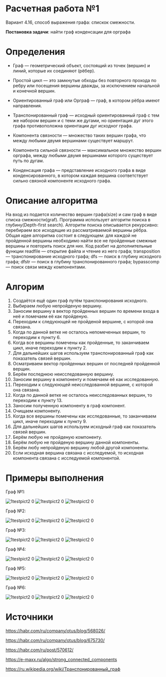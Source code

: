 # Расчетная работа №1 
Вариант 4.16, способ выражения графа: спискок смежности. 

<b>Постановка задачи</b>: найти граф конденсации для орграфа

# Определения
- Граф — геометрический объект, состоящий из точек (вершин) и линий, которые их соединяют (рёбер).

- Простой цикл — это замкнутые обходы без повторного прохода по ребру или посещения вершины дважды, за исключением начальной и конечной вершин.

- Ориентированный граф или Орграф — граф, в котором рёбра имеют направления.

- Транспонированный граф — исходный ориентированный граф с тем же набором вершин и с теми же дугами, но ориентация дуг этого графа противоположна ориентации дуг исходног графа.

- Компонента связности — множество таких вершин графа, что между любыми двумя вершинами существует маршрут.

- Компонента сильной связности — максимальное множество вершин орграфа, между любыми двумя вершинами которого существует путь по дугам.

- Конденсация графа — представление исходного графа в виде конденсированного, в котором каждая вершина соответствует сильно связной компоненте исходного графа.

# Описание алгоритма
На вход из подается количество вершин графа(size) и сам граф в виде списка смежности(graf).
Программа использует алгоритм поиска в глубину(Depth-first search). 
Алгоритм поиска описывается рекурсивно: перебираем все исходящие из рассматриваемой вершины рёбра.
Общая идея алгоритма состоит в следующем: для каждой не пройденной вершины необходимо найти все не пройденные смежные вершины и повторить поиск для них. 
Код разбит на дополнительные функции readfile — открытие файла и чтение из него графа; transposition — транспонирование исходного графа; dfs — поиск в глубину исходного графа; dfstr — поиск в глубину транспонированного графа; bypasscomp — поиск связи между компонентами.
# Алгорим
1. Создаётся ещё один граф путём транспонирования исходного.
2. Выбираем любую непройденую вершину.
3. Заносим вершину в вектор пройденных вершин по времени входа в неё и помечаем её как пройденую.
4. Переходим к следуюющей не пройденой вершине, с которой она связана.
5. Когда по данной ветке не осталось непомеченных вершин, то переходим к пункту 6.
6. Когда все вершины помечены как пройденные, то заканчиваем цикл, иначе переходим к пункту 2.
7. Для дальнейших шагов используем транспонированный граф как показатель связей вершин.
8. Осматриваем вектор пройденных вершин от последней пройденной верщин.
9. Берём последнюю неисследованную вершину.
10. Заносим вершину в компоненту и помечаем её как исследованную.
11. Переходим к следуюющей неисследованной вершине, с которой она связана.
12. Когда по данной ветке не осталось неисследованных вершин, то переходим к пункту 13.
13. Заносим полученную компоненту в граф компонент.
14. Очищаем компоненту.
15. Когда все вершины помечены как исследованные, то заканчиваем цикл, иначе переходим к пункту 9.
16. Для дальнейших шагов используем исходный граф как показатель связей вершин.
17. Берём любую не пройденую компоненту.
18. Берём любую не пройденую вершину данной компоненты.
19. Берём любу непройденую вершину любой другой компоненты.
20. Если исходная вершина связана с исследуемой, то исходная компонента связана с исследуемой компонентой.

# Примеры выполнения

Граф №1:

![1testpict2 0](https://github.com/20FireFox02/RR/blob/16c62e13bbbd8d83c771ab50996e6175d8ff57f1/1source.png)
![1testpict2 0](https://github.com/20FireFox02/RR/blob/16c62e13bbbd8d83c771ab50996e6175d8ff57f1/1output.png)
![1testpict2 0](https://github.com/20FireFox02/RR/blob/45c8225a5b5f89917c8cdbc52b8b40b9354e4315/1compliting.png)


Граф №2:

![1testpict2 0](https://github.com/20FireFox02/RR/blob/16c62e13bbbd8d83c771ab50996e6175d8ff57f1/2source.png)
![1testpict2 0](https://github.com/20FireFox02/RR/blob/16c62e13bbbd8d83c771ab50996e6175d8ff57f1/2output.png)
![1testpict2 0](https://github.com/20FireFox02/RR/blob/16c62e13bbbd8d83c771ab50996e6175d8ff57f1/2compliting.png)


Граф №3:

![1testpict2 0](https://github.com/20FireFox02/RR/blob/16c62e13bbbd8d83c771ab50996e6175d8ff57f1/3source.png)
![1testpict2 0](https://github.com/20FireFox02/RR/blob/16c62e13bbbd8d83c771ab50996e6175d8ff57f1/3output.png)
![1testpict2 0](https://github.com/20FireFox02/RR/blob/16c62e13bbbd8d83c771ab50996e6175d8ff57f1/3compliting.png)


Граф №4:

![1testpict2 0](https://github.com/20FireFox02/RR/blob/16c62e13bbbd8d83c771ab50996e6175d8ff57f1/4source.png)
![1testpict2 0](https://github.com/20FireFox02/RR/blob/16c62e13bbbd8d83c771ab50996e6175d8ff57f1/4output.png)
![1testpict2 0](https://github.com/20FireFox02/RR/blob/16c62e13bbbd8d83c771ab50996e6175d8ff57f1/4compliting.png)


Граф №5:

![1testpict2 0](https://github.com/20FireFox02/RR/blob/16c62e13bbbd8d83c771ab50996e6175d8ff57f1/5source.png)
![1testpict2 0](https://github.com/20FireFox02/RR/blob/16c62e13bbbd8d83c771ab50996e6175d8ff57f1/5output.png)
![1testpict2 0](https://github.com/20FireFox02/RR/blob/16c62e13bbbd8d83c771ab50996e6175d8ff57f1/5compliting.png)


Граф №6:

![1testpict2 0](https://github.com/20FireFox02/RR/blob/16c62e13bbbd8d83c771ab50996e6175d8ff57f1/6source.png)
![1testpict2 0](https://github.com/20FireFox02/RR/blob/16c62e13bbbd8d83c771ab50996e6175d8ff57f1/6output.png)
![1testpict2 0](https://github.com/20FireFox02/RR/blob/16c62e13bbbd8d83c771ab50996e6175d8ff57f1/6compliting.png)


# Источники
https://habr.com/ru/company/otus/blog/568026/

https://habr.com/ru/company/otus/blog/675730/

https://habr.com/ru/post/570612/

https://e-maxx.ru/algo/strong_connected_components

https://ru.wikipedia.org/wiki/Транспонированный_граф
